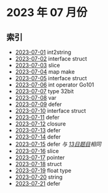 # 2023 年 07 月份

## 索引

- [2023-07-01](./01/README.md) int2string
- [2023-07-02](./02/README.md) interface struct
- [2023-07-03](./03/README.md) slice
- [2023-07-04](./04/README.md) map make
- [2023-07-05](./05/README.md) interface struct
- [2023-07-06](./06/README.md) int operator Go101
- [2023-07-07](./07/README.md) type 32bit
- [2023-07-08](./08/README.md) var
- [2023-07-09](./09/README.md) defer
- [2023-07-10](./10/README.md) interface struct
- [2023-07-11](./11/README.md) defer
- [2023-07-12](./12/README.md) closure
- [2023-07-13](./13/README.md) defer
- [2023-07-14](./14/README.md) defer
- [2023-07-15](./15/README.md) defer *与 [13日题目](./13/README.md)相同*
- [2023-07-16](./16/README.md) slice
- [2023-07-17](./17/README.md) pointer
- [2023-07-18](./18/README.md) struct
- [2023-07-19](./19/README.md) float type
- [2023-07-20](./20/README.md) string
- [2023-07-21](./21/README.md) defer
